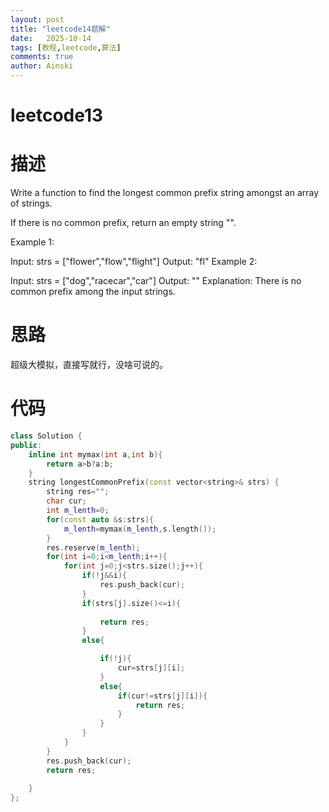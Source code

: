 ```yaml
---
layout: post
title: "leetcode14题解"
date:   2025-10-14
tags: [教程,leetcode,算法]
comments: true
author: Ainski
---
```


# leetcode13

# 描述
Write a function to find the longest common prefix string amongst an array of strings.

If there is no common prefix, return an empty string "".

 

Example 1:

Input: strs = ["flower","flow","flight"]
Output: "fl"
Example 2:

Input: strs = ["dog","racecar","car"]
Output: ""
Explanation: There is no common prefix among the input strings.
# 思路
超级大模拟，直接写就行，没啥可说的。
# 代码
```c++
class Solution {
public:
    inline int mymax(int a,int b){
        return a>b?a:b;
    }
    string longestCommonPrefix(const vector<string>& strs) {
        string res="";
        char cur;
        int m_lenth=0;
        for(const auto &s:strs){
            m_lenth=mymax(m_lenth,s.length());
        }
        res.reserve(m_lenth);
        for(int i=0;i<m_lenth;i++){
            for(int j=0;j<strs.size();j++){
                if(!j&&i){
                    res.push_back(cur);
                }
                if(strs[j].size()<=i){
                    
                    return res;
                }
                else{

                    if(!j){
                        cur=strs[j][i];
                    }
                    else{
                        if(cur!=strs[j][i]){
                            return res;
                        }
                    }
                }
            }
        }
        res.push_back(cur);
        return res;
        
    }
};
```